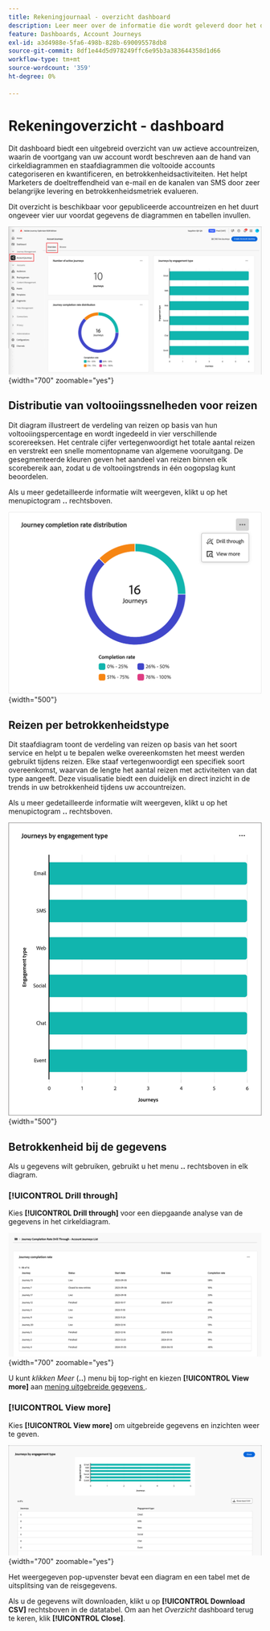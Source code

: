 ```yaml
---
title: Rekeningjournaal - overzicht dashboard
description: Leer meer over de informatie die wordt geleverd door het dashboard Overzicht van de Reis en hoe u hiermee uw strategie voor het bijhouden en beheren van uw accountriseizen kunt volgen.
feature: Dashboards, Account Journeys
exl-id: a3d4988e-5fa6-498b-828b-690095578db8
source-git-commit: 8df1e44d5d978249ffc6e95b3a383644358d1d66
workflow-type: tm+mt
source-wordcount: '359'
ht-degree: 0%

---
```


# Rekeningoverzicht - dashboard

Dit dashboard biedt een uitgebreid overzicht van uw actieve accountreizen, waarin de voortgang van uw account wordt beschreven aan de hand van cirkeldiagrammen en staafdiagrammen die voltooide accounts categoriseren en kwantificeren, en betrokkenheidsactiviteiten. Het helpt Marketers de doeltreffendheid van e-mail en de kanalen van SMS door zeer belangrijke levering en betrokkenheidsmetriek evalueren.

Dit overzicht is beschikbaar voor gepubliceerde accountreizen en het duurt ongeveer vier uur voordat gegevens de diagrammen en tabellen invullen.

![ Overzicht van de Reis ](./assets/journey-overview.png){width="700" zoomable="yes"}

## Distributie van voltooiingssnelheden voor reizen

Dit diagram illustreert de verdeling van reizen op basis van hun voltooiingspercentage en wordt ingedeeld in vier verschillende scorereeksen. Het centrale cijfer vertegenwoordigt het totale aantal reizen en verstrekt een snelle momentopname van algemene vooruitgang. De gesegmenteerde kleuren geven het aandeel van reizen binnen elk scorebereik aan, zodat u de voltooiingstrends in één oogopslag kunt beoordelen.

Als u meer gedetailleerde informatie wilt weergeven, klikt u op het menupictogram **..** rechtsboven.

![ de distributie van het de voltooiingstarief van de Reis ](./assets/journey-completion-rate-distribution.png){width="500"}

## Reizen per betrokkenheidstype

Dit staafdiagram toont de verdeling van reizen op basis van het soort service en helpt u te bepalen welke overeenkomsten het meest werden gebruikt tijdens reizen. Elke staaf vertegenwoordigt een specifiek soort overeenkomst, waarvan de lengte het aantal reizen met activiteiten van dat type aangeeft. Deze visualisatie biedt een duidelijk en direct inzicht in de trends in uw betrokkenheid tijdens uw accountreizen.

Als u meer gedetailleerde informatie wilt weergeven, klikt u op het menupictogram **..** rechtsboven.

![ de distributie van het de voltooiingstarief van de Reis ](./assets/journeys-by-engagement-type.png){width="500"}

## Betrokkenheid bij de gegevens

Als u gegevens wilt gebruiken, gebruikt u het menu **..** rechtsboven in elk diagram.

### [!UICONTROL Drill through]

Kies **[!UICONTROL Drill through]** voor een diepgaande analyse van de gegevens in het cirkeldiagram.

![ Boor door om tot de grafiekgegevens toegang te hebben ](./assets/journey-completion-rate-drill-through.png){width="700" zoomable="yes"}

U kunt _klikken Meer_ (**..**) menu bij top-right en kiezen **[!UICONTROL View more]** aan [ mening uitgebreide gegevens ](#view-more).

### [!UICONTROL View more]

Kies **[!UICONTROL View more]** om uitgebreide gegevens en inzichten weer te geven.

![ Mening uitgebreide gegevens ](./assets/journeys-by-engagement-view-more.png){width="700" zoomable="yes"}

Het weergegeven pop-upvenster bevat een diagram en een tabel met de uitsplitsing van de reisgegevens.

Als u de gegevens wilt downloaden, klikt u op **[!UICONTROL Download CSV]** rechtsboven in de datatabel. Om aan het _Overzicht_ dashboard terug te keren, klik **[!UICONTROL Close]**.
